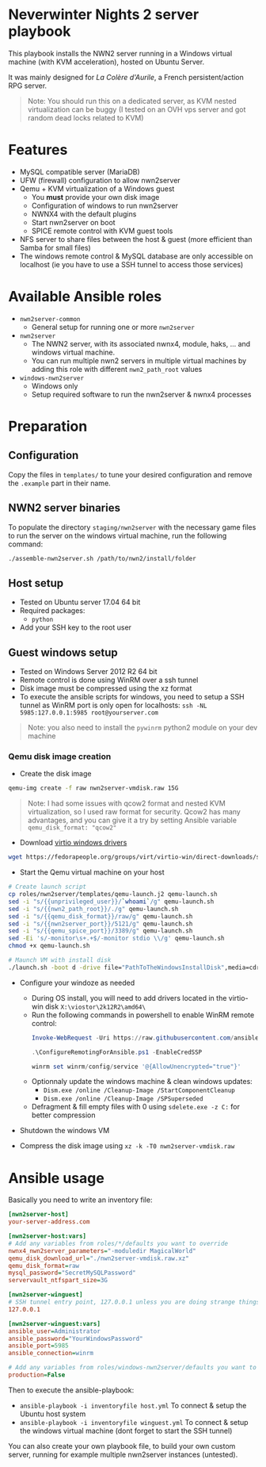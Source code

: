 
# Neverwinter Nights 2 server playbook

This playbook installs the NWN2 server running in a Windows virtual machine (with KVM acceleration), hosted on Ubuntu Server.

It was mainly designed for _La Colère d'Aurile_, a French persistent/action RPG server.

> Note: You should run this on a dedicated server, as KVM nested virtualization can be buggy (I tested on an OVH vps server and got random dead locks related to KVM) 


# Features
- MySQL compatible server (MariaDB)
- UFW (firewall) configuration to allow nwn2server
- Qemu + KVM virtualization of a Windows guest
    + You __must__ provide your own disk image
    + Configuration of windows to run nwn2server
    + NWNX4 with the default plugins
    + Start nwn2server on boot
    + SPICE remote control with KVM guest tools
- NFS server to share files between the host & guest (more efficient than Samba for small files)
- The windows remote control & MySQL database are only accessible on localhost (ie you have to use a SSH tunnel to access those services)


# Available Ansible roles

- `nwn2server-common`
    + General setup for running one or more `nwn2server`
- `nwn2server`
    + The NWN2 server, with its associated nwnx4, module, haks, ... and windows virtual machine.
    + You can run multiple nwn2 servers in multiple virtual machines by adding this role with different `nwn2_path_root` values
- `windows-nwn2server`
    + Windows only
    + Setup required software to run the nwn2server & nwnx4 processes


# Preparation

## Configuration
Copy the files in `templates/` to tune your desired configuration and remove the `.example` part in their name.


## NWN2 server binaries
To populate the directory `staging/nwn2server` with the necessary game files to run the server on the windows virtual machine, run the following command:
```sh
./assemble-nwn2server.sh /path/to/nwn2/install/folder
```



## Host setup

- Tested on Ubuntu server 17.04 64 bit
- Required packages:
    + `python`
- Add your SSH key to the root user

## Guest windows setup

- Tested on Windows Server 2012 R2 64 bit
- Remote control is done using WinRM over a ssh tunnel
- Disk image must be compressed using the xz format
- To execute the ansible scripts for windows, you need to setup a SSH tunnel as WinRM port is only open for localhosts: `ssh -NL 5985:127.0.0.1:5985 root@yourserver.com`

> Note: you also need to install the `pywinrm` python2 module on your dev machine

### Qemu disk image creation

- Create the disk image
```sh
qemu-img create -f raw nwn2server-vmdisk.raw 15G
```

> Note: I had some issues with qcow2 format and nested KVM virtualization, so I used raw format for security. Qcow2 has many advantages, and you can give it a try by setting Ansible variable `qemu_disk_format: "qcow2"`

- Download [virtio windows drivers](https://fedoraproject.org/wiki/Windows_Virtio_Drivers#Direct_download)
```sh
wget https://fedorapeople.org/groups/virt/virtio-win/direct-downloads/stable-virtio/virtio-win.iso
```

- Start the Qemu virtual machine on your host
```sh
# Create launch script
cp roles/nwn2server/templates/qemu-launch.j2 qemu-launch.sh
sed -i "s/{{unprivileged_user}}/`whoami`/g" qemu-launch.sh
sed -i "s/{{nwn2_path_root}}/./g" qemu-launch.sh
sed -i "s/{{qemu_disk_format}}/raw/g" qemu-launch.sh
sed -i "s/{{nwn2server_port}}/5121/g" qemu-launch.sh
sed -i "s/{{qemu_spice_port}}/3389/g" qemu-launch.sh
sed -Ei 's/-monitor\s+.+$/-monitor stdio \\/g' qemu-launch.sh
chmod +x qemu-launch.sh

# Maunch VM with install disk
./launch.sh -boot d -drive file="PathToTheWindowsInstallDisk",media=cdrom -drive file=virtio-win.iso,media=cdrom
```

- Configure your windoze as needed
    + During OS install, you will need to add drivers located in the virtio-win disk `X:\viostor\2k12R2\amd64\`
    + Run the following commands in powershell to enable WinRM remote control:
      ```powershell
      Invoke-WebRequest -Uri https://raw.githubusercontent.com/ansible/ansible/devel/examples/scripts/ConfigureRemotingForAnsible.ps1 -OutFile ConfigureRemotingForAnsible.ps1

      .\ConfigureRemotingForAnsible.ps1 -EnableCredSSP

      winrm set winrm/config/service '@{AllowUnencrypted="true"}'
      ```
    + Optionnaly update the windows machine & clean windows updates:
        * `Dism.exe /online /Cleanup-Image /StartComponentCleanup`
        * `Dism.exe /online /Cleanup-Image /SPSuperseded`
    + Defragment & fill empty files with 0 using `sdelete.exe -z C:` for better compression

- Shutdown the windows VM
- Compress the disk image using `xz -k -T0 nwn2server-vmdisk.raw`


# Ansible usage

Basically you need to write an inventory file:

```ini
[nwn2server-host]
your-server-address.com

[nwn2server-host:vars]
# Add any variables from roles/*/defaults you want to override
nwnx4_nwn2server_parameters="-moduledir MagicalWorld"
qemu_disk_download_url="./nwn2server-vmdisk.raw.xz"
qemu_disk_format=raw
mysql_password="SecretMySQLPassword"
servervault_ntfspart_size=3G

[nwn2server-winguest]
# SSH tunnel entry point, 127.0.0.1 unless you are doing strange things :)
127.0.0.1

[nwn2server-winguest:vars]
ansible_user=Administrator
ansible_password="YourWindowsPassword"
ansible_port=5985
ansible_connection=winrm

# Add any variables from roles/windows-nwn2server/defaults you want to override
production=False
```

Then to execute the ansible-playbook:
- `ansible-playbook -i inventoryfile host.yml` To connect & setup the Ubuntu host system
- `ansible-playbook -i inventoryfile winguest.yml` To connect & setup the windows virtual machine (dont forget to start the SSH tunnel)


You can also create your own playbook file, to build your own custom server, running for example multiple nwn2server instances (untested).
